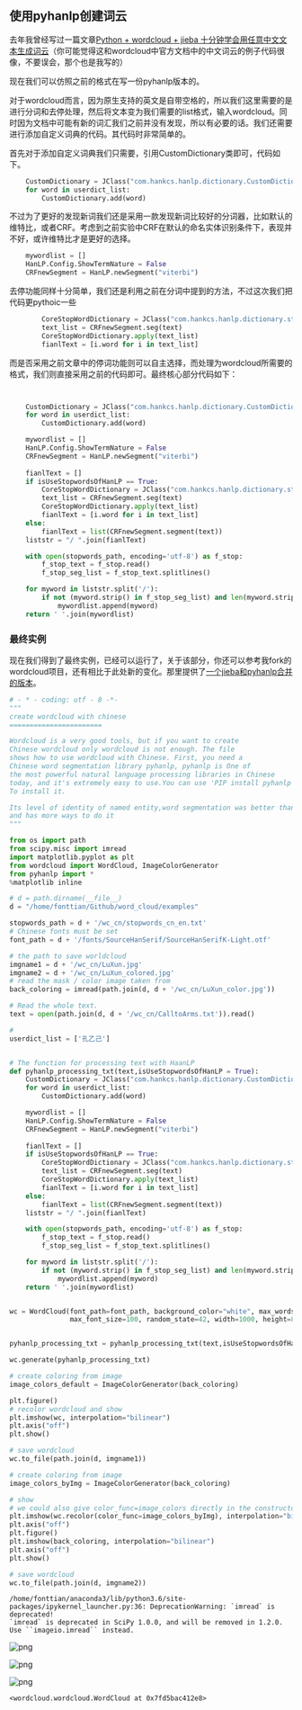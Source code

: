 
## 使用pyhanlp创建词云

去年我曾经写过一篇文章[Python + wordcloud + jieba 十分钟学会用任意中文文本生成词云](https://blog.csdn.net/fontthrone/article/details/72782971)（你可能觉得这和wordcloud中官方文档中的中文词云的例子代码很像，不要误会，那个也是我写的）

现在我们可以仿照之前的格式在写一份pyhanlp版本的。

对于wordcloud而言，因为原生支持的英文是自带空格的，所以我们这里需要的是进行分词和去停处理，然后将文本变为我们需要的list格式，输入wordcloud。同时因为文档中可能有新的词汇我们之前并没有发现，所以有必要的话。我们还需要进行添加自定义词典的代码。其代码时非常简单的。


首先对于添加自定义词典我们只需要，引用CustomDictionary类即可，代码如下。
```python
    CustomDictionary = JClass("com.hankcs.hanlp.dictionary.CustomDictionary")
    for word in userdict_list:
        CustomDictionary.add(word)
```

不过为了更好的发现新词我们还是采用一款发现新词比较好的分词器，比如默认的维特比，或者CRF。考虑到之前实验中CRF在默认的命名实体识别条件下，表现并不好，或许维特比才是更好的选择。


```python
    mywordlist = []    
    HanLP.Config.ShowTermNature = False
    CRFnewSegment = HanLP.newSegment("viterbi")
```

去停功能同样十分简单，我们还是利用之前在分词中提到的方法，不过这次我们把代码更pythoic一些

```python
        CoreStopWordDictionary = JClass("com.hankcs.hanlp.dictionary.stopword.CoreStopWordDictionary")
        text_list = CRFnewSegment.seg(text)
        CoreStopWordDictionary.apply(text_list)
        fianlText = [i.word for i in text_list]
```

而是否采用之前文章中的停词功能则可以自主选择，而处理为wordcloud所需要的格式，我们则直接采用之前的代码即可。最终核心部分代码如下：


```python


    CustomDictionary = JClass("com.hankcs.hanlp.dictionary.CustomDictionary")
    for word in userdict_list:
        CustomDictionary.add(word)

    mywordlist = []    
    HanLP.Config.ShowTermNature = False
    CRFnewSegment = HanLP.newSegment("viterbi")
    
    fianlText = []
    if isUseStopwordsOfHanLP == True:
        CoreStopWordDictionary = JClass("com.hankcs.hanlp.dictionary.stopword.CoreStopWordDictionary")
        text_list = CRFnewSegment.seg(text)
        CoreStopWordDictionary.apply(text_list)
        fianlText = [i.word for i in text_list]
    else:
        fianlText = list(CRFnewSegment.segment(text))
    liststr = "/ ".join(fianlText)

    with open(stopwords_path, encoding='utf-8') as f_stop:
        f_stop_text = f_stop.read()
        f_stop_seg_list = f_stop_text.splitlines()

    for myword in liststr.split('/'):
        if not (myword.strip() in f_stop_seg_list) and len(myword.strip()) > 1:
            mywordlist.append(myword)
    return ' '.join(mywordlist)

```

### 最终实例

现在我们得到了最终实例，已经可以运行了，关于该部分，你还可以参考我fork的wordcloud项目，还有相比于此处新的变化。那里提供了[一个jieba和pyhanlp合并的版本](https://github.com/FontTian/word_cloud/blob/master/examples/wordcloud_cn.py)。


```python
# - * - coding: utf - 8 -*-
"""
create wordcloud with chinese
=======================

Wordcloud is a very good tools, but if you want to create
Chinese wordcloud only wordcloud is not enough. The file
shows how to use wordcloud with Chinese. First, you need a
Chinese word segmentation library pyhanlp, pyhanlp is One of 
the most powerful natural language processing libraries in Chinese
today, and it's extremely easy to use.You can use 'PIP install pyhanlp'. 
To install it. 

Its level of identity of named entity,word segmentation was better than jieba,
and has more ways to do it
"""

from os import path
from scipy.misc import imread
import matplotlib.pyplot as plt
from wordcloud import WordCloud, ImageColorGenerator
from pyhanlp import *
%matplotlib inline

# d = path.dirname(__file__)
d = "/home/fonttian/Github/word_cloud/examples"

stopwords_path = d + '/wc_cn/stopwords_cn_en.txt'
# Chinese fonts must be set
font_path = d + '/fonts/SourceHanSerif/SourceHanSerifK-Light.otf'

# the path to save worldcloud
imgname1 = d + '/wc_cn/LuXun.jpg'
imgname2 = d + '/wc_cn/LuXun_colored.jpg'
# read the mask / color image taken from
back_coloring = imread(path.join(d, d + '/wc_cn/LuXun_color.jpg'))

# Read the whole text.
text = open(path.join(d, d + '/wc_cn/CalltoArms.txt')).read()

# 
userdict_list = ['孔乙己']


# The function for processing text with HaanLP
def pyhanlp_processing_txt(text,isUseStopwordsOfHanLP = True):
    CustomDictionary = JClass("com.hankcs.hanlp.dictionary.CustomDictionary")
    for word in userdict_list:
        CustomDictionary.add(word)

    mywordlist = []    
    HanLP.Config.ShowTermNature = False
    CRFnewSegment = HanLP.newSegment("viterbi")
    
    fianlText = []
    if isUseStopwordsOfHanLP == True:
        CoreStopWordDictionary = JClass("com.hankcs.hanlp.dictionary.stopword.CoreStopWordDictionary")
        text_list = CRFnewSegment.seg(text)
        CoreStopWordDictionary.apply(text_list)
        fianlText = [i.word for i in text_list]
    else:
        fianlText = list(CRFnewSegment.segment(text))
    liststr = "/ ".join(fianlText)

    with open(stopwords_path, encoding='utf-8') as f_stop:
        f_stop_text = f_stop.read()
        f_stop_seg_list = f_stop_text.splitlines()

    for myword in liststr.split('/'):
        if not (myword.strip() in f_stop_seg_list) and len(myword.strip()) > 1:
            mywordlist.append(myword)
    return ' '.join(mywordlist)


wc = WordCloud(font_path=font_path, background_color="white", max_words=2000, mask=back_coloring,
               max_font_size=100, random_state=42, width=1000, height=860, margin=2,)


pyhanlp_processing_txt = pyhanlp_processing_txt(text,isUseStopwordsOfHanLP = True)

wc.generate(pyhanlp_processing_txt)

# create coloring from image
image_colors_default = ImageColorGenerator(back_coloring)

plt.figure()
# recolor wordcloud and show
plt.imshow(wc, interpolation="bilinear")
plt.axis("off")
plt.show()

# save wordcloud
wc.to_file(path.join(d, imgname1))

# create coloring from image
image_colors_byImg = ImageColorGenerator(back_coloring)

# show
# we could also give color_func=image_colors directly in the constructor
plt.imshow(wc.recolor(color_func=image_colors_byImg), interpolation="bilinear")
plt.axis("off")
plt.figure()
plt.imshow(back_coloring, interpolation="bilinear")
plt.axis("off")
plt.show()

# save wordcloud
wc.to_file(path.join(d, imgname2))
```

    /home/fonttian/anaconda3/lib/python3.6/site-packages/ipykernel_launcher.py:36: DeprecationWarning: `imread` is deprecated!
    `imread` is deprecated in SciPy 1.0.0, and will be removed in 1.2.0.
    Use ``imageio.imread`` instead.



![png](output_1_1.png)



![png](output_1_2.png)



![png](output_1_3.png)





    <wordcloud.wordcloud.WordCloud at 0x7fd5bac412e8>


